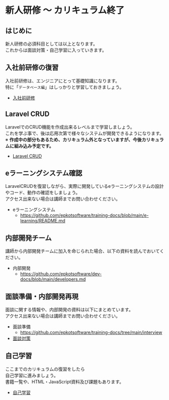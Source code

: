 # 新人研修 〜 カリキュラム終了

## はじめに

新人研修の必須科目としては以上となります。  
これからは面談対策・自己学習に入っていきます。

## 入社前研修の復習

入社前研修は、エンジニアにとって基礎知識になります。  
特に「`データベース編`」はしっかりと学習しておきましょう。

- [入社前研修](./../../../public/t/index.md)

## Laravel CRUD

LaravelでのCRUD機能を作成出来るレベルまで学習しましょう。  
これを学ぶ事で、後は応用次第で様々なシステムが開発できるようになります。  
※ **作成中の部分もあるため、カリキュラム外となっていますが、今後カリキュラムに組み込み予定です。**

- [Laravel CRUD](./../../laravel/crud/index.md)

## eラーニングシステム確認

LaravelCRUDを復習しながら、実際に開発しているeラーニングシステムの設計やコード、動作の確認をしましょう。  
アクセス出来ない場合は講師までお問い合わせください。  

- eラーニングシステム
  - <https://github.com/epkotsoftware/training-docs/blob/main/e-learning/README.md>

## 内部開発チーム

講師から内部開発チームに加入を命じられた場合、以下の資料を読んでおいてください。

- 内部開発
  - <https://github.com/epkotsoftware/dev-docs/blob/main/developers.md>

## 面談準備・内部開発再現

面談に関する情報や、内部開発の資料は以下にまとめています。  
アクセス出来ない場合は講師までお問い合わせください。  

- 面談準備
  - <https://github.com/epkotsoftware/training-docs/tree/main/interview>
- [面談対策](./../../interview/index.md)

## 自己学習

ここまでのカリキュラムの復習をしたら  
自己学習に進みましょう。  
書籍一覧や、HTML・JavaScript資料及び課題もあります。

- [自己学習](./../../../self-learning/index.md)
